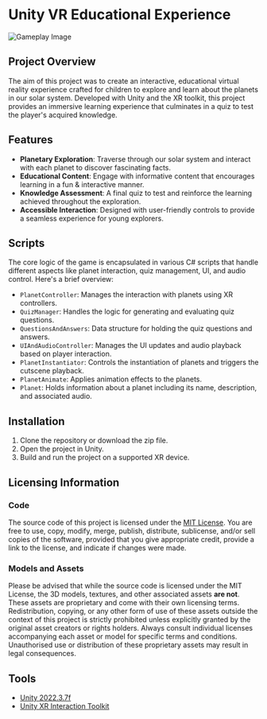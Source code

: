 # Unity VR Educational Experience

![Gameplay Image](https://cameronmain.com/wp-content/uploads/2023/10/Screenshot003-768x432.png)

## Project Overview

The aim of this project was to create an interactive, educational virtual reality experience crafted for children to explore and learn about the planets in our solar system. Developed with Unity and the XR toolkit, this project provides an immersive learning experience that culminates in a quiz to test the player's acquired knowledge.

## Features

- **Planetary Exploration**: Traverse through our solar system and interact with each planet to discover fascinating facts.
- **Educational Content**: Engage with informative content that encourages learning in a fun & interactive manner.
- **Knowledge Assessment**: A final quiz to test and reinforce the learning achieved throughout the exploration.
- **Accessible Interaction**: Designed with user-friendly controls to provide a seamless experience for young explorers.



## Scripts

The core logic of the game is encapsulated in various C# scripts that handle different aspects like planet interaction, quiz management, UI, and audio control. Here's a brief overview:

- `PlanetController`: Manages the interaction with planets using XR controllers.
- `QuizManager`: Handles the logic for generating and evaluating quiz questions.
- `QuestionsAndAnswers`: Data structure for holding the quiz questions and answers.
- `UIAndAudioController`: Manages the UI updates and audio playback based on player interaction.
- `PlanetInstantiator`: Controls the instantiation of planets and triggers the cutscene playback.
- `PlanetAnimate`: Applies animation effects to the planets.
- `Planet`: Holds information about a planet including its name, description, and associated audio.

## Installation

1. Clone the repository or download the zip file.
2. Open the project in Unity.
3. Build and run the project on a supported XR device.


## Licensing Information

### Code

The source code of this project is licensed under the [MIT License](https://opensource.org/licenses/MIT). You are free to use, copy, modify, merge, publish, distribute, sublicense, and/or sell copies of the software, provided that you give appropriate credit, provide a link to the license, and indicate if changes were made.

### Models and Assets

Please be advised that while the source code is licensed under the MIT License, the 3D models, textures, and other associated assets **are not**. These assets are proprietary and come with their own licensing terms. Redistribution, copying, or any other form of use of these assets outside the context of this project is strictly prohibited unless explicitly granted by the original asset creators or rights holders. Always consult individual licenses accompanying each asset or model for specific terms and conditions. Unauthorised use or distribution of these proprietary assets may result in legal consequences.

## Tools

- [Unity 2022.3.7f](https://unity.com/)
- [Unity XR Interaction Toolkit](https://docs.unity3d.com/Packages/com.unity.xr.interaction.toolkit@0.10/manual/index.html)
